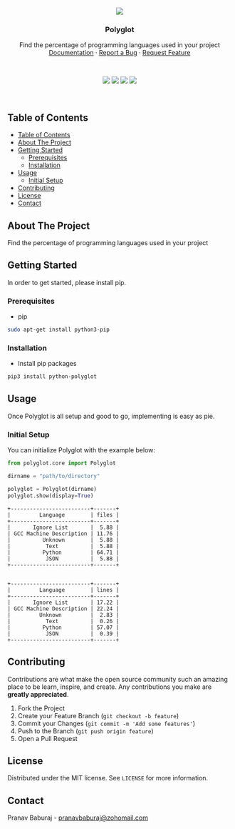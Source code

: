 <!-- PROJECT LOGO -->


<br />
<p align="center">
  <img src="https://user-images.githubusercontent.com/70764593/114295267-c9cdb780-9ac1-11eb-94aa-f864328d6845.png" aly="logo">
  <h3 align="center">Polyglot</h3>

  <p align="center">
    Find the percentage of programming languages used in your project
    <br />
    <a href="https://github.com/pranavbaburaj/polyglot/tree/main/docs">Documentation</a>
    ·
    <a href="https://github.com/pranavbaburaj/polyglot/issues">Report a Bug</a>
    ·
    <a href="https://github.com/pranavbaburaj/polyglot/pulls">Request Feature</a>
  </p>
  <br>
  <p align="center">
    <img src="https://img.shields.io/github/issues-pr/pranavbaburaj/polyglot.svg?style=flat">
    <img src="https://img.shields.io/github/contributors/pranavbaburaj/polyglot.svg?style=flat"> 
    <img src="https://static.pepy.tech/badge/python-polyglot">
    <img src="https://img.shields.io/github/commit-activity/y/eslint/eslint.svg?style=flat">
  </p>
  <br />

</p>

<!-- TABLE OF CONTENTS -->

## Table of Contents

- [Table of Contents](#table-of-contents)
- [About The Project](#about-the-project)
- [Getting Started](#getting-started)
  - [Prerequisites](#prerequisites)
  - [Installation](#installation)
- [Usage](#usage)
  - [Initial Setup](#initial-setup)
- [Contributing](#contributing)
- [License](#license)
- [Contact](#contact)

<!-- ABOUT THE PROJECT -->

## About The Project

Find the percentage of programming languages used in your project

<!-- GETTING STARTED -->

## Getting Started

In order to get started, please install pip.

### Prerequisites

- pip

```sh
sudo apt-get install python3-pip
```

### Installation

- Install pip packages

```sh
pip3 install python-polyglot
```

## Usage

Once Polyglot is all setup and good to go, implementing is easy as pie.

### Initial Setup

You can initialize Polyglot with the example below:

```python
from polyglot.core import Polyglot

dirname = "path/to/directory"

polyglot = Polyglot(dirname)
polyglot.show(display=True)

```

```
+-------------------------+-------+
|         Language        | files |
+-------------------------+-------+
|       Ignore List       |  5.88 |
| GCC Machine Description | 11.76 |
|          Unknown        |  5.88 |
|           Text          |  5.88 |
|          Python         | 64.71 |
|           JSON          |  5.88 |
+-------------------------+-------+


+-------------------------+-------+
|         Language        | lines |
+-------------------------+-------+
|       Ignore List       | 17.22 |
| GCC Machine Description | 22.24 |
|         Unknown         |  2.83 |
|           Text          |  0.26 |
|          Python         | 57.07 |
|           JSON          |  0.39 |
+-------------------------+-------+
```

<!-- CONTRIBUTING -->

## Contributing

Contributions are what make the open source community such an amazing place to be learn, inspire, and create. Any contributions you make are **greatly appreciated**.

1. Fork the Project
2. Create your Feature Branch (`git checkout -b feature`)
3. Commit your Changes (`git commit -m 'Add some features'`)
4. Push to the Branch (`git push origin feature`)
5. Open a Pull Request

<!-- LICENSE -->

## License

Distributed under the MIT license. See `LICENSE` for more information.

<!-- CONTACT -->

## Contact

Pranav Baburaj - pranavbaburaj@zohomail.com
